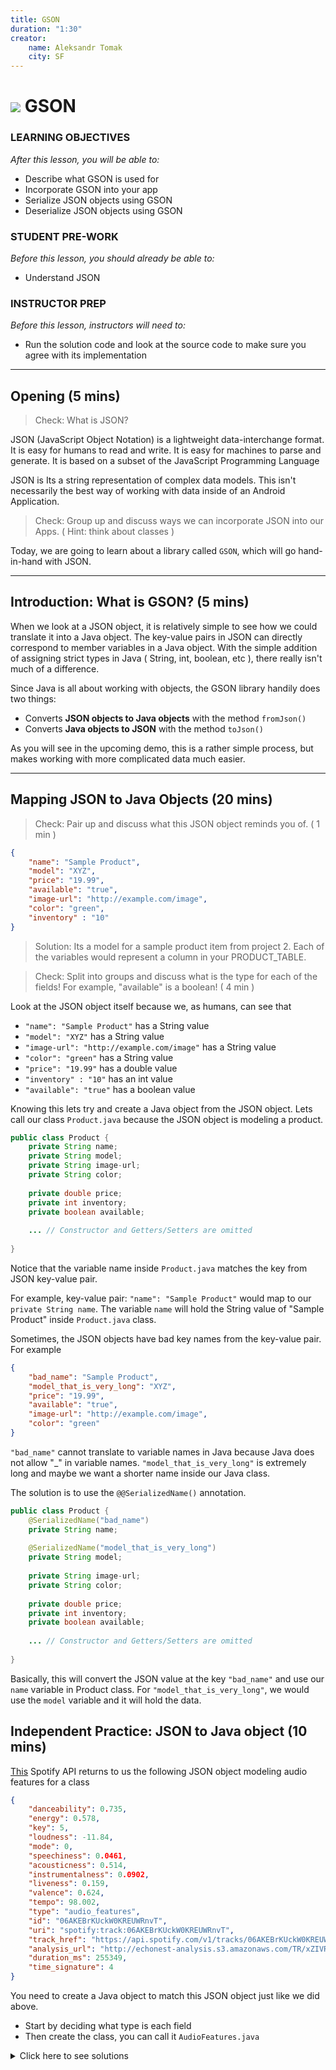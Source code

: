 ```yaml
---
title: GSON
duration: "1:30"
creator:
    name: Aleksandr Tomak
    city: SF
---
```

# ![](https://ga-dash.s3.amazonaws.com/production/assets/logo-9f88ae6c9c3871690e33280fcf557f33.png) GSON

### LEARNING OBJECTIVES
*After this lesson, you will be able to:*
- Describe what GSON is used for
- Incorporate GSON into your app
- Serialize JSON objects using GSON
- Deserialize JSON objects using GSON

### STUDENT PRE-WORK
*Before this lesson, you should already be able to:*
- Understand JSON

### INSTRUCTOR PREP
*Before this lesson, instructors will need to:*
- Run the solution code and look at the source code to make sure you agree with its implementation

---
<a name="opening"></a>
## Opening (5 mins)

> Check: What is JSON?

JSON (JavaScript Object Notation) is a lightweight data-interchange format. It is easy for humans to read and write. It is easy for machines to parse and generate. It is based on a subset of the JavaScript Programming Language

JSON is Its a string representation of complex data models. This isn't necessarily the best way of working with data inside of an Android Application. 

> Check: Group up and discuss ways we can incorporate JSON into our Apps. ( Hint: think about classes )

Today, we are going to learn about a library called `GSON`, which will go hand-in-hand with JSON.

***

<a name="introduction"></a>
## Introduction: What is GSON? (5 mins)

When we look at a JSON object, it is relatively simple to see how we could translate it into a Java object. The key-value pairs in JSON can directly correspond to member variables in a Java object. With the simple addition of assigning strict types in Java ( String, int, boolean, etc ), there really isn't much of a difference. 

Since Java is all about working with objects, the GSON library handily does two things:
- Converts **JSON objects to Java objects** with the method `fromJson()`
- Converts **Java objects to JSON** with the method `toJson()`

As you will see in the upcoming demo, this is a rather simple process, but makes working with more complicated data much easier.

***

## Mapping JSON to Java Objects (20 mins)

> Check: Pair up and discuss what this JSON object reminds you of. ( 1 min )

```json
{
	"name": "Sample Product",
	"model": "XYZ",
	"price": "19.99",
	"available": "true",
	"image-url": "http://example.com/image",
	"color": "green",
	"inventory" : "10"
}
```
> Solution: Its a model for a sample product item from project 2. Each of the variables would represent a column in your PRODUCT_TABLE.

> Check: Split into groups and discuss what is the type for each of the fields! For example, "available" is a boolean! ( 4 min )


Look at the JSON object itself because we, as humans, can see that 
* `"name": "Sample Product"` has a String value 
* `"model": "XYZ"` has a String value 
* `"image-url": "http://example.com/image"` has a String value 
* `"color": "green"` has a String value 
* `"price": "19.99"` has a double value 
* `"inventory" : "10"` has an int value 
* `"available": "true"` has a boolean value 

Knowing this lets try and create a Java object from the JSON object. Lets call our class `Product.java` because the JSON object is modeling a product.

```java
public class Product {
	private String name;
	private String model;
	private String image-url;
	private String color;
	
	private double price;
	private int inventory;
	private boolean available;
	
	... // Constructor and Getters/Setters are omitted
	
}
```

Notice that the variable name inside `Product.java` matches the key from JSON key-value pair. 

For example, key-value pair: `"name": "Sample Product"` would map to our `private String name`. The variable `name` will hold the String value of "Sample Product" inside `Product.java` class.


Sometimes, the JSON objects have bad key names from the key-value pair. For example
```json
{
	"bad_name": "Sample Product",
	"model_that_is_very_long": "XYZ",
	"price": "19.99",
	"available": "true",
	"image-url": "http://example.com/image",
	"color": "green"
}
```

`"bad_name"` cannot translate to variable names in Java because Java does not allow "_" in variable names.
`"model_that_is_very_long"` is extremely long and maybe we want a shorter name inside our Java class.

The solution is to use the `@@SerializedName()` annotation.

```java 
public class Product {
	@SerializedName("bad_name")
	private String name;
	
	@SerializedName("model_that_is_very_long")
	private String model;
	
	private String image-url;
	private String color;
	
	private double price;
	private int inventory;
	private boolean available;
	
	... // Constructor and Getters/Setters are omitted
	
}
```

Basically, this will convert the JSON value at the key `"bad_name"` and use our `name` variable in Product class. For `"model_that_is_very_long"`, we would use the `model` variable and it will hold the data.


<a name="ind-practice"></a>
## Independent Practice: JSON to Java object (10 mins)

[This](https://developer.spotify.com/web-api/get-audio-features/) Spotify API returns to us the following JSON object modeling audio features for a class
```json
{
	"danceability": 0.735,
	"energy": 0.578,
	"key": 5,
	"loudness": -11.84,
	"mode": 0,
	"speechiness": 0.0461,
	"acousticness": 0.514,
	"instrumentalness": 0.0902,
	"liveness": 0.159,
	"valence": 0.624,
	"tempo": 98.002,
	"type": "audio_features",
	"id": "06AKEBrKUckW0KREUWRnvT",
	"uri": "spotify:track:06AKEBrKUckW0KREUWRnvT",
	"track_href": "https://api.spotify.com/v1/tracks/06AKEBrKUckW0KREUWRnvT",
	"analysis_url": "http://echonest-analysis.s3.amazonaws.com/TR/xZIVRgimIx9_iJFqTriVhCm_4unjh7tZAglpO5D-xS4xNkvxq70uCFAtuoVYTaIeHbWoLKvCB6W-kvd9E=/3/full.json?AWSAccessKeyId=AKIAJRDFEY23UEVW42BQ&Expires=1455893394&Signature=rmceqCXLMbPrXt9RTIJwk%2BQzxoY%3D",
	"duration_ms": 255349,
	"time_signature": 4
}
```

You need to create a Java object to match this JSON object just like we did above.
- Start by deciding what type is each field
- Then create the class, you can call it `AudioFeatures.java`

<details>
  <summary>Click here to see solutions</summary>
```java
public class AudioFeatures {
    private double danceability;
    private double energy;
    private double loudness;
    private double speechiness;
    private double acousticness;
    private double instrumentalness;
    private double liveness;
    private double valence;
    private double tempo;

    private String type;
    private String id;
    private String uri;
    
    @SerializedName("track_href")
    private String trackUrl;
    @SerializedName("analysis_url")
    private String analysisUrl;
    
    private int key;
    private int mode;
    private int time_signature;
    private long duration_ms;
    
    // Getters and Setters


    public double getDanceability() {
        return danceability;
    }

    public void setDanceability(double danceability) {
        this.danceability = danceability;
    }

    public double getEnergy() {
        return energy;
    }

    public void setEnergy(double energy) {
        this.energy = energy;
    }

    public double getLoudness() {
        return loudness;
    }

    public void setLoudness(double loudness) {
        this.loudness = loudness;
    }

    public double getSpeechiness() {
        return speechiness;
    }

    public void setSpeechiness(double speechiness) {
        this.speechiness = speechiness;
    }

    public double getAcousticness() {
        return acousticness;
    }

    public void setAcousticness(double acousticness) {
        this.acousticness = acousticness;
    }

    public double getInstrumentalness() {
        return instrumentalness;
    }

    public void setInstrumentalness(double instrumentalness) {
        this.instrumentalness = instrumentalness;
    }

    public double getLiveness() {
        return liveness;
    }

    public void setLiveness(double liveness) {
        this.liveness = liveness;
    }

    public double getValence() {
        return valence;
    }

    public void setValence(double valence) {
        this.valence = valence;
    }

    public double getTempo() {
        return tempo;
    }

    public void setTempo(double tempo) {
        this.tempo = tempo;
    }

    public String getType() {
        return type;
    }

    public void setType(String type) {
        this.type = type;
    }

    public String getId() {
        return id;
    }

    public void setId(String id) {
        this.id = id;
    }

    public String getUri() {
        return uri;
    }

    public void setUri(String uri) {
        this.uri = uri;
    }

    public String getTrackUrl() {
        return trackUrl;
    }

    public void setTrackUrl(String trackUrl) {
        this.trackUrl = trackUrl;
    }

    public String getAnalysisUrl() {
        return analysisUrl;
    }

    public void setAnalysisUrl(String analysisUrl) {
        this.analysisUrl = analysisUrl;
    }

    public int getKey() {
        return key;
    }

    public void setKey(int key) {
        this.key = key;
    }

    public int getMode() {
        return mode;
    }

    public void setMode(int mode) {
        this.mode = mode;
    }

    public int getTime_signature() {
        return time_signature;
    }

    public void setTime_signature(int time_signature) {
        this.time_signature = time_signature;
    }

    public long getDuration_ms() {
        return duration_ms;
    }

    public void setDuration_ms(long duration_ms) {
        this.duration_ms = duration_ms;
    }
}
```
</details>


## Nested JSON objects to Nested Java objects ( 10 mins)

Given the following JSON 
```json
{
	"book-one": {
		"title": "Enders Game"
	},
	"book-two": {
		"title": "The Martian"
	}
}
```

We see that we have objects `book_one` and `book_two` ( who have a variable `title`). Both of these are encapsulated by the whole json object. 

The outer object could represent a Bookshelf that has these two books. Lets model this JSON bookshelf as a Java object.

First, we need to model the **inner** JSON object, meaning the book object itself.
```java
public class Book {
	private String title;
	
	... // Rest of code omitted
}
```

This Book class represents **any** book object. It can work for book-one or book-two because both of those just have the `String title` field.

Now, lets make use of the Book class in our BookShelf class ( outer JSON object that holds both books )
```java
public class BookShelf {
	@SerializedName("book-one")
	private Book book1 // notice we use a different variable name and use @SerializedName()
	
	@SerializedName("book-two")
	private Book book2 // notice we use a different variable name and use @SerializedName()
	
	... // Rest of code omitted
}
```

You can model nested objects as deep as they go. Meaning that if BookShelf has Book objects but those Book objects could have Chapter objects which could also hold Page objects, etc. 


## JSON Arrays to Java Arrays

Lets take a look at how we can model JSON arrays inside of Java objects.

Given the following JSON object:
```json
{
	"employees": [
		{
			"firstName": "John",
			"lastName": "Doe"
		},
		{
			"firstName": "Anna",
			"lastName": "Smith"
		},
		{
			"firstName": "Peter",
			"lastName": "Jones"
		}
	]
}
```

Remember its easiest to work from **inside-out** when modeling JSON to Java.

We can see we have *3* employee objects that have a `firstName` and a `lastName`.

Lets create an `Employee.java` class
```java
public class Employee {
	private String firstName;
	private String lastName;
	
	... // Rest of code omitted
}
```

Next, we see we have an **array of employeess** which is called `"employees"`. This array of employees lives inside the whole JSON object which probably represents a company.

Lets create a `Company.java` class:
```java
public class Company {
	Employee[] employees;
	
	... // Rest of code omitted
}
```

Do you see how the JSON `"employees"` array is also an array of employee objects inside of Java? The variable name stays the same, ie `employees` but the `Employee[]` is created by us because each `Employee.java` object models one of the three employees.

<a name="ind-practice"></a>
## Independent Practice: Model JSON Arrays and Nested Objects to Java (15 mins)

Create proper Java classes to model this JSON object:
```json
{
	"bookshelfs": [
		{
			"books": [
				{
					"title": "Ender's Game",
					"author": "Orson Scott Card"
				},
				{
					"title": "The Martian",
					"author": "Andy Weir"
				},
				{
					"title": "A Song of Ice and Fire",
					"author": "George RR Martin"
				}
			]
		},
		{
			"books": [
				{
					"title": "Harry Potter and the Chamber of Secrets",
					"author": "JK Rowling"
				},
				{
					"title": "I, Robot",
					"author": "Isaac Asimov"
				}
			]
		}
	]
}
```


<a name="demo"></a>
## Demo: Using GSON (15 mins)


We're going to be using the Walmart API for our example in this exercise. Open the starter-code, and replace the API key with yours in the URL variable.

The first step is to add GSON to your gradle:

```
compile 'com.google.code.gson:gson:2.6'
```

Next, we will create a Java objects to represent our search result, and the items in the search result.

```java
public class WalmartItem {
    private String name;
    private String shortDescription;

    public String getName(){return name;}

    public String getShortDescription(){return shortDescription;}

    public void setName(String name){this.name = name;}

    public void setShortDescription(String description){this.shortDescription = description;}

    @Override
    public String toString() {
        return name;
    }
}
```

```java
public class WalmartSearchResult {
    private WalmartItem[] items;

    public void setItems(WalmartItem[] items){this.items = items;}

    public WalmartItem[] getItems(){return items;}

    @Override
    public String toString() {
        return items.length+" item(s) in the search result";
    }
}
```

The last step is simply to call `fromJson`:

```java
Gson gson = new Gson();
WalmartSearchResult result = gson.fromJson(data, WalmartSearchResult.class);
```

From here we can easily do whatever we want with the search results, such as printing out the name of the item.

We can also easily convert objects back to JSON:

```java
String json = gson.toJson(result);
```

***

<a name="ind-practice"></a>
## Independent Practice: Topic (20 mins)

Now it's time to practice. In pairs, add an EditText, a Button, and a ListView so you can search for an item using the Walmart API, and display the names of the items in your ListView.


***

<a name="conclusion"></a>
## Conclusion (5 mins)

GSON is an extremely helpful tool for more complicated JSON data, but it can be overkill for simple tasks. Being able to easily convert between JSON and Java is a nice feature to have, and can make data transfer code much cleaner.

***

### ADDITIONAL RESOURCES
- [GSON](https://github.com/google/gson)
